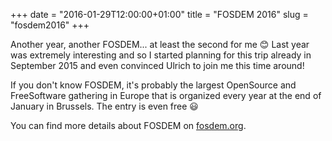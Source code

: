 +++
date = "2016-01-29T12:00:00+01:00"
title = "FOSDEM 2016"
slug = "fosdem2016"
+++

Another year, another FOSDEM... at least the second for me 😊 Last year was
extremely interesting and so I started planning for this trip already in
September 2015 and even convinced Ulrich to join me this time around!

If you don't know FOSDEM, it's probably the largest OpenSource and FreeSoftware
gathering in Europe that is organized every year at the end of January in
Brussels. The entry is even free 😃

You can find more details about FOSDEM on [fosdem.org](https://fosdem.org/).
